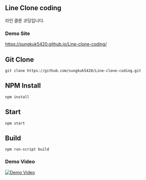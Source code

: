 ## Line Clone coding
라인 클론 코딩입니다.

### Demo Site

https://sungkuk5420.github.io/Line-clone-coding/

## Git Clone

```git clone https://github.com/sungkuk5420/Line-clone-coding.git```

## NPM Install

```npm install```

## Start

```npm start```

## Build

```npm run-script build```


### Demo Video
[![Demo Video](https://i.ytimg.com/vi/gRzoQs-TKt0/hqdefault.jpg?sqp=-oaymwEZCPYBEIoBSFXyq4qpAwsIARUAAIhCGAFwAQ==&rs=AOn4CLBJxSu49LwnBeH4Mt9xYfQWVAqyeg)](https://www.youtube.com/watch?v=gRzoQs-TKt0&feature=youtu.be)


